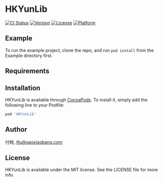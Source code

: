 # HKYunLib

[![CI Status](https://img.shields.io/travis/付桃/HKYunLib.svg?style=flat)](https://travis-ci.org/付桃/HKYunLib)
[![Version](https://img.shields.io/cocoapods/v/HKYunLib.svg?style=flat)](https://cocoapods.org/pods/HKYunLib)
[![License](https://img.shields.io/cocoapods/l/HKYunLib.svg?style=flat)](https://cocoapods.org/pods/HKYunLib)
[![Platform](https://img.shields.io/cocoapods/p/HKYunLib.svg?style=flat)](https://cocoapods.org/pods/HKYunLib)

## Example

To run the example project, clone the repo, and run `pod install` from the Example directory first.

## Requirements

## Installation

HKYunLib is available through [CocoaPods](https://cocoapods.org). To install
it, simply add the following line to your Podfile:

```ruby
pod 'HKYunLib'
```

## Author

付桃, tfu@gaoxiaobang.com

## License

HKYunLib is available under the MIT license. See the LICENSE file for more info.
